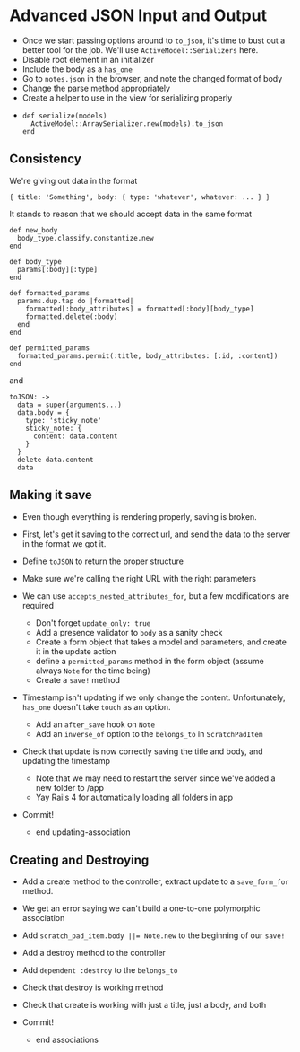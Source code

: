 Advanced JSON Input and Output
==

- Once we start passing options around to `to_json`, it's time to bust out a
  better tool for the job. We'll use `ActiveModel::Serializers` here.
- Disable root element in an initializer
- Include the body as a `has_one`
- Go to `notes.json` in the browser, and note the changed format of body
- Change the parse method appropriately
- Create a helper to use in the view for serializing properly
- ```
  def serialize(models)
    ActiveModel::ArraySerializer.new(models).to_json
  end
  ```

Consistency
--

We're giving out data in the format

    { title: 'Something', body: { type: 'whatever', whatever: ... } }

It stands to reason that we should accept data in the same format

    def new_body
      body_type.classify.constantize.new
    end

    def body_type
      params[:body][:type]
    end

    def formatted_params
      params.dup.tap do |formatted|
        formatted[:body_attributes] = formatted[:body][body_type]
        formatted.delete(:body)
      end
    end

    def permitted_params
      formatted_params.permit(:title, body_attributes: [:id, :content])
    end

and

    toJSON: ->
      data = super(arguments...)
      data.body = {
        type: 'sticky_note'
        sticky_note: {
          content: data.content
        }
      }
      delete data.content
      data

Making it save
--

- Even though everything is rendering properly, saving is broken.
- First, let's get it saving to the correct url, and send the data to the server
  in the format we got it.
- Define `toJSON` to return the proper structure
- Make sure we're calling the right URL with the right parameters

- We can use `accepts_nested_attributes_for`, but a few modifications are
  required
  - Don't forget `update_only: true`
  - Add a presence validator to `body` as a sanity check
  - Create a form object that takes a model and parameters, and create it in the
    update action
  - define a `permitted_params` method in the form object (assume always `Note`
    for the time being)
  - Create a `save!` method

- Timestamp isn't updating if we only change the content. Unfortunately,
  `has_one` doesn't take `touch` as an option.
  - Add an `after_save` hook on `Note`
  - Add an `inverse_of` option to the `belongs_to` in `ScratchPadItem`

- Check that update is now correctly saving the title and body, and updating the
  timestamp
  - Note that we may need to restart the server since we've added a new folder
    to /app
  - Yay Rails 4 for automatically loading all folders in app

- Commit!
  - end updating-association

Creating and Destroying
--

- Add a create method to the controller, extract update to a `save_form_for`
  method.
- We get an error saying we can't build a one-to-one polymorphic association
- Add `scratch_pad_item.body ||= Note.new` to the beginning of our `save!`
- Add a destroy method to the controller
- Add `dependent :destroy` to the `belongs_to`
- Check that destroy is working
  method
- Check that create is working with just a title, just a body, and both

- Commit!
  - end associations

